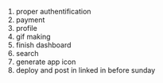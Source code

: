 1. proper authentification
2. payment
3. profile
4. gif making
5. finish dashboard
6. search
7. generate app icon
8. deploy and post in linked in before sunday
